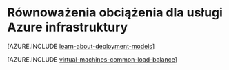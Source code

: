 <properties
    pageTitle="Równoważenia obciążenia dla usług infrastruktury | Microsoft Azure"
    description="W tym artykule opisano dwa typy równoważenia obciążenia obsługiwanych przez Azure: ładowanie równoważenia dla usług w chmurze i Menedżer ruchu Azure ruchu klienta."
    services="load-balancer"
    documentationCenter=""
    authors="sdwheeler"
    manager="carmonm"
    editor=""/>

<tags
    ms.service="load-balancer"
    ms.workload="infrastructure-services"
    ms.tgt_pltfrm="vm-linux"
    ms.devlang="na"
    ms.topic="article"
    ms.date="02/02/2016"
    ms.author="sewhee"/>

# <a name="load-balancing-for-azure-infrastructure-services"></a>Równoważenia obciążenia dla usługi Azure infrastruktury

[AZURE.INCLUDE [learn-about-deployment-models](../../includes/learn-about-deployment-models-both-include.md)]

[AZURE.INCLUDE [virtual-machines-common-load-balance](../../includes/virtual-machines-common-load-balance.md)]
